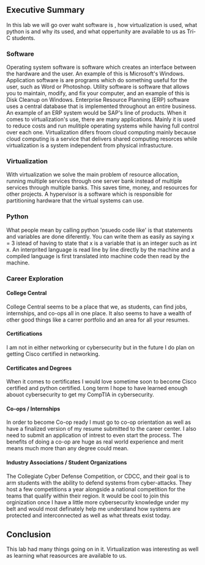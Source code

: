 ## Executive Summary
In this lab we will go over waht software is , how virtualization is used, what python is and why its used, and what oppertunity are available to us as Tri-C students. 
### Software
Operating system software is software which creates an interface between the hardware and the user. An example of this is Microsoft's Windows. Application software is are programs which do something useful for the user, such as Word or Photoshop. Utility software is software that allows you to maintain, modify, and fix your computer, and an example of this is Disk Cleanup on Windows. Enterprise Resource Planning (ERP) software uses a central database that is implemented throughout an entire business. An example of an ERP system would be SAP's line of products. When it comes to virtualization's use, there are many applications. Mainly it is used to reduce costs and run mulitiple operating systems while having full control over each one. Virtualization difers froom cloud computing mainly because cloud computing is a service that delivers shared computing resorces while virtualization is a system independent from physical infrastucture.   
### Virtualization
With virtualization we solve the main problem of resource allocation, running multiple services through one server bank instead of multiple services through multiple banks. This saves time, money, and resources for other projects. A hypervisor is a software which is responsible for partitioning hardware that the virtual systems can use.  
### Python
What people mean by calling python 'psuedo code like' is that statements and variables are done diferently. You can write them as easily as saying x = 3 istead of having to state that x is a variable that is an integer such as int x. An interprited language is read line by line directly by the machine and a compiled language is first translated into machine code then read by the machine.
### Career Exploration
#### College Central
College Central seems to be a place that we, as students, can find jobs, internships, and co-ops all in one place. It also seems to have a wealth of other good things like a carrer portfolio and an area for all your resumes. 
#### Certifications
I am not in either networking or cybersecurity but in the future I do plan on getting Cisco certified in networking.
#### Certificates and Degrees
When it comes to certificates I would love sometime soon to become Cisco certified and python certified. Long term I hope to have learned enough abouot cybersecurity to get my CompTIA in cybersecurity.  
#### Co-ops / Internships
In order to become Co-op ready I must go to co-op orientation as well as have a finalized version of my resume submitted to the career center. I also need to submit an application of intrest to even start the process. The benefits of doing a co-op are huge as real world experience and merit means much more than any degree could mean. 
#### Industry Associations / Student Organizations
The Collegiate Cyber Defense Competition, or CDCC, and their goal is to arm students with the ability to defend systems from cyber-attacks. They host a few competitions a year alongside a national competition for the teams that qualify within their region. It would be cool to join this orginization once I have a little more cybersecurity knowledge under my belt and would most definately help me understand how systems are protected and interconnected as well as what threats exist today.
## Conclusion
This lab had many things going on in it. Virtualization was interesting as well as learning what reasources are available to us.
